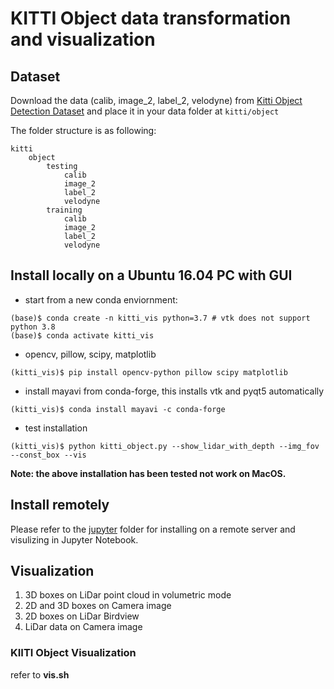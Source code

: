 # KITTI Object data transformation and visualization



## Dataset

Download the data (calib, image\_2, label\_2, velodyne) from [Kitti Object Detection Dataset](http://www.cvlibs.net/datasets/kitti/eval_object.php?obj_benchmark=3d) and place it in your data folder at `kitti/object`


The folder structure is as following:
```
kitti
    object
        testing
            calib
            image_2
            label_2
            velodyne
        training
            calib
            image_2
            label_2
            velodyne
```

## Install locally on a Ubuntu 16.04 PC with GUI
- start from a new conda enviornment:
```
(base)$ conda create -n kitti_vis python=3.7 # vtk does not support python 3.8
(base)$ conda activate kitti_vis
```
- opencv, pillow, scipy, matplotlib
```
(kitti_vis)$ pip install opencv-python pillow scipy matplotlib
```
- install mayavi from conda-forge, this installs vtk and pyqt5 automatically
```
(kitti_vis)$ conda install mayavi -c conda-forge
```
- test installation
```
(kitti_vis)$ python kitti_object.py --show_lidar_with_depth --img_fov --const_box --vis
```

**Note: the above installation has been tested not work on MacOS.**

## Install remotely
Please refer to the [jupyter](jupyter/) folder for installing on a remote server and visulizing in Jupyter Notebook.

## Visualization

1. 3D boxes on LiDar point cloud in volumetric mode
2. 2D and 3D boxes on Camera image
3. 2D boxes on LiDar Birdview
4. LiDar data on Camera image


### KIITI Object Visualization
refer to **vis.sh**
